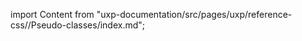 
import Content from "uxp-documentation/src/pages/uxp/reference-css//Pseudo-classes/index.md";

<Content query="product=photoshop"/>

